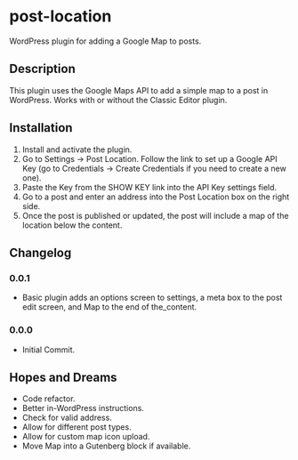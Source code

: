 # post-location
WordPress plugin for adding a Google Map to posts.

## Description

This plugin uses the Google Maps API to add a simple map to a post in WordPress. Works with or without the Classic Editor plugin.

## Installation

1. Install and activate the plugin.
2. Go to Settings -> Post Location. Follow the link to set up a Google API Key (go to Credentials -> Create Credentials if you need to create a new one).
3. Paste the Key from the SHOW KEY link into the API Key settings field.
4. Go to a post and enter an address into the Post Location box on the right side.
5. Once the post is published or updated, the post will include a map of the location below the content.

## Changelog

### 0.0.1
* Basic plugin adds an options screen to settings, a meta box to the post edit screen, and Map to the end of the_content.

### 0.0.0
* Initial Commit.

## Hopes and Dreams

* Code refactor.
* Better in-WordPress instructions.
* Check for valid address.
* Allow for different post types.
* Allow for custom map icon upload.
* Move Map into a Gutenberg block if available.
